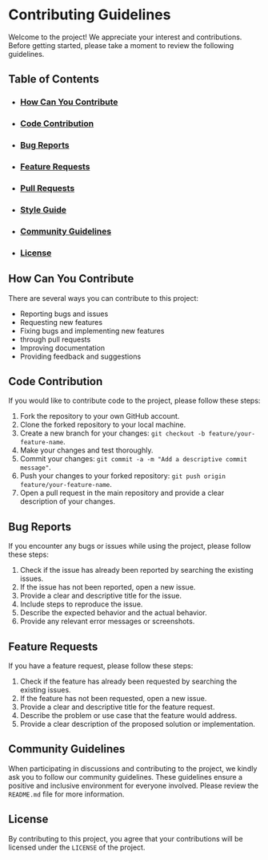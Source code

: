 # Contributing Guidelines

Welcome to the project! We appreciate your interest and contributions. Before getting started, please take a moment to review the following guidelines.

## Table of Contents

-  ### <u>How Can You Contribute
-  ### Code Contribution
-  ### Bug Reports
-  ### Feature Requests
-  ### Pull Requests
-  ### Style Guide
-  ### Community Guidelines
-  ### License</u>

## How Can You Contribute

There are several ways you can contribute to this project:

-  Reporting bugs and issues
-  Requesting new features
-  Fixing bugs and implementing new features
-  through pull requests
-  Improving documentation
-  Providing feedback and suggestions

## Code Contribution

If you would like to contribute code to the project, please follow these steps:

1. Fork the repository to your own GitHub account.
1. Clone the forked repository to your local machine.
1. Create a new branch for your changes:
   `git checkout -b feature/your-feature-name`.
1. Make your changes and test thoroughly.
1. Commit your changes: `git commit -a -m "Add a descriptive commit message"`.
1. Push your changes to your forked repository: `git push origin feature/your-feature-name`.
1. Open a pull request in the main repository and provide a clear description of your changes.

## Bug Reports

If you encounter any bugs or issues while using the project, please follow these steps:

1. Check if the issue has already been reported by searching the existing issues.
1. If the issue has not been reported, open a new issue.
1. Provide a clear and descriptive title for the issue.
1. Include steps to reproduce the issue.
1. Describe the expected behavior and the actual behavior.
1. Provide any relevant error messages or screenshots.

## Feature Requests

If you have a feature request, please follow these steps:

1. Check if the feature has already been requested by searching the existing issues.
1. If the feature has not been requested, open a new issue.
1. Provide a clear and descriptive title for the feature request.
1. Describe the problem or use case that the feature would address.
1. Provide a clear description of the proposed solution or implementation.

## Community Guidelines

When participating in discussions and contributing to the project, we kindly ask you to follow our community guidelines. These guidelines ensure a positive and inclusive environment for everyone involved. Please review the `README.md` file for more information.

## License

By contributing to this project, you agree that your contributions will be licensed under the `LICENSE` of the project.
